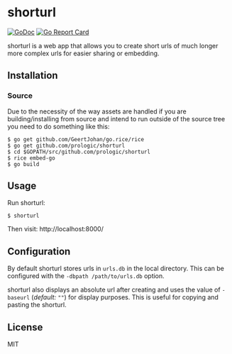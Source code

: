 # shorturl
[![GoDoc](https://godoc.org/github.com/prologic/shorturl?status.svg)](https://godoc.org/github.com/prologic/shorturl)
[![Go Report Card](https://goreportcard.com/badge/github.com/prologic/shorturl)](https://goreportcard.com/report/github.com/prologic/shorturl)

shorturl is a web app that allows you to create short urls of much longer more
complex urls for easier sharing or embedding.

## Installation

### Source

Due to the necessity of the way assets are handled if you are building/installing from source and intend to run outside of the source tree you need to do something like this:

```#!bash
$ go get github.com/GeertJohan/go.rice/rice
$ go get github.com/prologic/shorturl
$ cd $GOPATH/src/github.com/prologic/shorturl
$ rice embed-go
$ go build
```

## Usage

Run shorturl:

```#!bash
$ shorturl
```

Then visit: http://localhost:8000/

## Configuration

By default shorturl stores urls in `urls.db` in the local directory. This can
be configured with the `-dbpath /path/to/urls.db` option.

shorturl also displays an absolute url after creating and uses the value of
`-baseurl` (*default: `""`*) for display purposes. This is useful for copying
and pasting the shorturl.

## License

MIT
